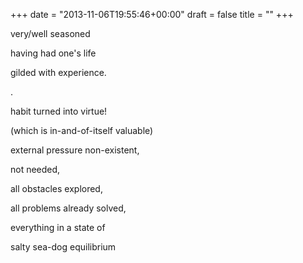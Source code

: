 +++
date = "2013-11-06T19:55:46+00:00"
draft = false
title = ""
+++
<p>very/well seasoned</p>
<p>having had one's life</p>
<p>gilded with experience.</p>
<p>.</p>
<p>habit turned into virtue!</p>
<p>(which is in-and-of-itself valuable)</p>
<p>external pressure non-existent,</p>
<p>not needed,</p>
<p>all obstacles explored,</p>
<p>all problems already solved,</p>
<p>everything in a state of</p>
<p>salty sea-dog equilibrium</p>
